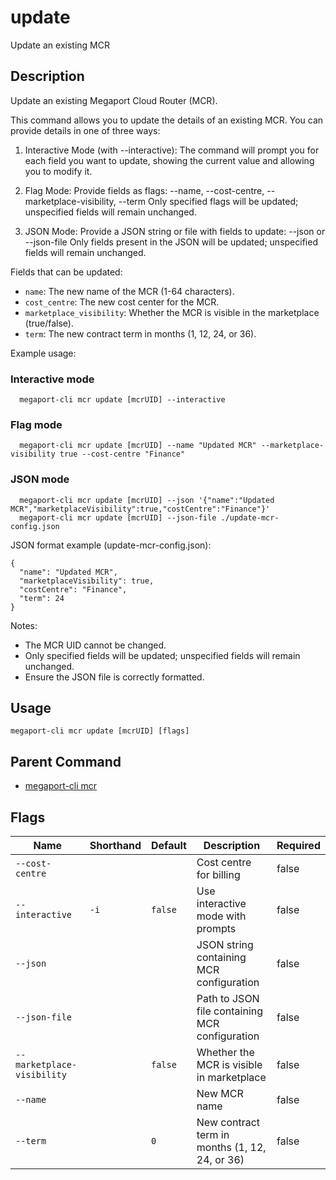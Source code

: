 # update

Update an existing MCR

## Description

Update an existing Megaport Cloud Router (MCR).

This command allows you to update the details of an existing MCR.
You can provide details in one of three ways:

1. Interactive Mode (with --interactive):
   The command will prompt you for each field you want to update, showing the current value and allowing you to modify it.

2. Flag Mode:
   Provide fields as flags:
   --name, --cost-centre, --marketplace-visibility, --term
   Only specified flags will be updated; unspecified fields will remain unchanged.

3. JSON Mode:
   Provide a JSON string or file with fields to update:
   --json <json-string> or --json-file <path>
   Only fields present in the JSON will be updated; unspecified fields will remain unchanged.

Fields that can be updated:
- `name`: The new name of the MCR (1-64 characters).
- `cost_centre`: The new cost center for the MCR.
- `marketplace_visibility`: Whether the MCR is visible in the marketplace (true/false).
- `term`: The new contract term in months (1, 12, 24, or 36).

Example usage:

### Interactive mode
```
  megaport-cli mcr update [mcrUID] --interactive

```

### Flag mode
```
  megaport-cli mcr update [mcrUID] --name "Updated MCR" --marketplace-visibility true --cost-centre "Finance"

```

### JSON mode
```
  megaport-cli mcr update [mcrUID] --json '{"name":"Updated MCR","marketplaceVisibility":true,"costCentre":"Finance"}'
  megaport-cli mcr update [mcrUID] --json-file ./update-mcr-config.json

```

JSON format example (update-mcr-config.json):
```
{
  "name": "Updated MCR",
  "marketplaceVisibility": true,
  "costCentre": "Finance",
  "term": 24
}

```

Notes:
- The MCR UID cannot be changed.
- Only specified fields will be updated; unspecified fields will remain unchanged.
- Ensure the JSON file is correctly formatted.



## Usage

```
megaport-cli mcr update [mcrUID] [flags]
```



## Parent Command

* [megaport-cli mcr](megaport-cli_mcr.md)




## Flags

| Name | Shorthand | Default | Description | Required |
|------|-----------|---------|-------------|----------|
| `--cost-centre` |  |  | Cost centre for billing | false |
| `--interactive` | `-i` | `false` | Use interactive mode with prompts | false |
| `--json` |  |  | JSON string containing MCR configuration | false |
| `--json-file` |  |  | Path to JSON file containing MCR configuration | false |
| `--marketplace-visibility` |  | `false` | Whether the MCR is visible in marketplace | false |
| `--name` |  |  | New MCR name | false |
| `--term` |  | `0` | New contract term in months (1, 12, 24, or 36) | false |



